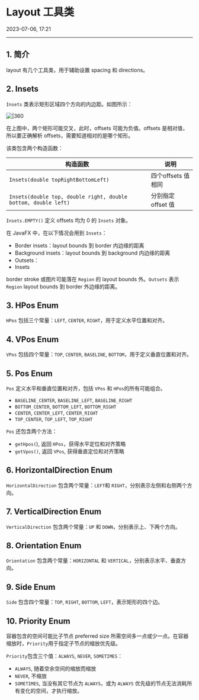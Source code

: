 # Layout 工具类

2023-07-06, 17:21
****
## 1. 简介

layout 有几个工具类，用于辅助设置 spacing 和 directions。

## 2. Insets

`Insets` 类表示矩形区域四个方向的内边距。如图所示：

![|360](Pasted%20image%2020230706170357.png)

在上图中，两个矩形可能交叉，此时，offsets 可能为负值。offsets 是相对值，所以要正确解析 offsets，需要知道相对的是哪个矩形。

该类包含两个构造函数：

|构造函数|说明|
|---|---|
|`Insets(double topRightBottomLeft)`|四个offsets 值相同|
|`Insets(double top, double right, double bottom, double left)`|分别指定 offset 值|

`Insets.EMPTY()` 定义 offsets 均为 0 的 `Insets` 对象。

在 JavaFX 中，在以下情况会用到 `Insets`：

- Border insets：layout bounds 到 border 内边缘的距离
- Background insets：layout bounds 到 background 内边缘的距离
- Outsets：
- Insets

border stroke 或图片可能落在 `Region` 的 layout bounds 外。`Outsets` 表示 `Region` layout bounds 到 border 外边缘的距离。

## 3. HPos Enum

`HPos` 包括三个常量：`LEFT`, `CENTER`, `RIGHT`，用于定义水平位置和对齐。

## 4. VPos Enum

`VPos` 包括四个常量：`TOP`, `CENTER`, `BASELINE`, `BOTTOM`，用于定义垂直位置和对齐。

## 5. Pos Enum

`Pos` 定义水平和垂直位置和对齐，包括 `VPos` 和 `HPos`的所有可能组合。

- `BASELINE_CENTER`, `BASELINE_LEFT`, `BASELINE_RIGHT`
- `BOTTOM_CENTER`, `BOTTOM_LEFT`, `BOTTOM_RIGHT`
- `CENTER`, `CENTER_LEFT`, `CENTER_RIGHT`
- `TOP_CENTER`, `TOP_LEFT`, `TOP_RIGHT`

`Pos` 还包含两个方法：

- `getHpos(`), 返回 `HPos`，获得水平定位和对齐策略
- `getVpos()`, 返回 `VPos`, 获得垂直定位和对齐策略

## 6. HorizontalDirection Enum

`HorizontalDirection` 包含两个常量：`LEFT`和 `RIGHT`，分别表示左侧和右侧两个方向。

## 7. VerticalDirection Enum

`VerticalDirection` 包含两个常量：`UP` 和 `DOWN`，分别表示上、下两个方向。

## 8. Orientation Enum

`Orientation` 包含两个常量：`HORIZONTAL` 和 `VERTICAL`，分别表示水平、垂直方向。

## 9. Side Enum

`Side` 包含四个常量：`TOP`, `RIGHT`, `BOTTOM`, `LEFT`，表示矩形的四个边。

## 10. Priority Enum

容器包含的空间可能比子节点 preferred size 所需空间多一点或少一点。在容器缩放时，`Priority`用于指定子节点的缩放优先级。

`Priority`包含三个值：`ALWAYS`, `NEVER`, `SOMETIMES`：

- `ALWAYS`, 随着空余空间的缩放而缩放
- `NEVER`, 不缩放
- `SOMETIMES`, 当没有其它节点为 `ALWAYS`，或为 `ALWAYS` 优先级的节点无法消耗所有变化的空间，才执行缩放。
